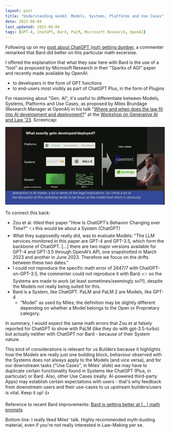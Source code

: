 ```yaml
---
layout: post
title: "Understanding GenAI: Models, Systems, Platforms and Use Cases"
date: 2023-08-04
last_updated: 2023-08-04
tags: [GPT-4, ChatGPT, Bard, PaLM, Microsoft Research, OpenAI]
---
```


Following up on my [post about ChatGPT (not) getting dumber](ai-getting-dumber), a commenter remarked that Bard did better on this particular math excersise.

I offered the explanation that what they saw here with Bard is the use of a "tool" as proposed by Microsoft Research in their "Sparks of AGI" paper and recently made available by OpenAI:

- to developers in the form of GPT functions
- to end-users most visibly as part of ChatGPT Plus, in the form of Plugins

For reasoning about "Gen. AI", it's useful to differentiate between Models, Systems, Platforms and Use Cases, as proposed by Miles Brundage (Research Manager at OpenAI) in his talk "[Where and when does the law fit into AI development and deployment?](https://www.youtube.com/watch?v=5j4U2UzJWfI&t=5728s)" at the [Workshop on Generative AI and Law '23](https://genlaw.github.io/). Screencap:
 
![Models, Systems, Platforms and Use Cases](assets/img/miles-brundage-ai-models-systems-platforms-use-cases.jpg)

 To connect this back:

- Zou et al. titled their paper "How Is ChatGPT’s Behavior Changing over Time?" 👈 this would be about a System (ChatGPT)
- What they supposedly really did, was to evaluate Models: "The LLM services monitored in this paper are GPT-4 and GPT-3.5, which form the backbone of ChatGPT. [...] there are two major versions available for GPT-4 and GPT-3.5 through OpenAI’s API, one snapshotted in March 2023 and another in June 2023. Therefore we focus on the drifts between these two dates."
- I could not reproduce the specific math error of 2647/7 with ChatGPT-on-GPT-3.5, the commenter could not reproduce it with Bard. 👉 so the Systems are made to work (at least sometimes/seemingly so?!), despite the Models not really being suited for this.
- Bard is a System, like ChatGPT. PaLM and PaLM 2 are Models, like GPT-4
  - "Model" as used by Miles; the definition may be slightly different depending on whether a Model belongs to the Open or Proprietary category.

In summary, I would expect the same math errors that Zou et al falsely reported for ChatGPT to show with PaLM (like they do with gpt-3.5-turbo) but actually neither with ChatGPT nor Bard - because of their System nature.

This kind of considerations is relevant for us Builders because it highlights how the Models are really just one building block, behaviour observed with the Systems does not always apply to the Models (and vice versa), and for our downstream tasks ("Use Cases", in Miles' slide) we may have to duplicate certain functionality found in Systems like ChatGPT (Plus, in particular) or Bard. Also, other Use Cases (really: AI-powered third-party Apps) may establish certain expectations with users - that's why feedback from downstream users and their use-cases to us upstream builders/users is vital. Keep it up! 👍

Reference to recent Bard improvements: [Bard is getting better at [...] math prompts](https://blog.google/technology/ai/bard-improved-reasoning-google-sheets-export/amp/)

Bottom line: I really liked Miles' talk. Highly recommended myth-busting material, even if you're not really interested in Law-Making per se.
